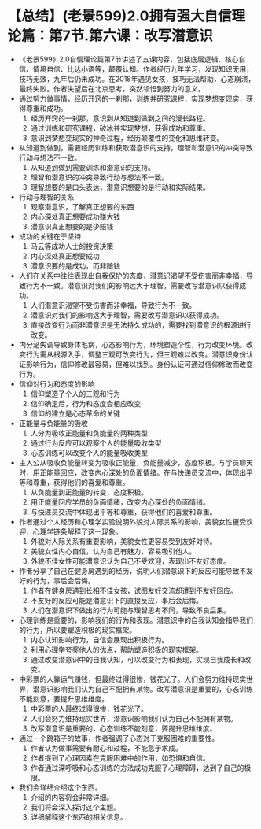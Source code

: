 # 【总结】(老景599)2.0拥有强大自信理论篇：第7节.第六课：改写潜意识

-   《老景599》2.0自信理论篇第7节讲述了五课内容，包括底层逻辑、核心自信、情境自信、比达小语等，颠覆认知。作者经历九年学习，发现知识无用，技巧无效，九年后仍未成功。在2018年遇见女孩，技巧无法帮助，心态崩溃，最终失败。作者失望后在北京思考，突然领悟到努力的意义。
-   通过努力做事情，经历开窍的一刹那，训练并研究课程，实现梦想变现实，获得尊重和成功。
    1.  经历开窍的一刹那，意识到从知道到做到之间的漫长路程。
    2.  通过训练和研究课程，破冰并实现梦想，获得成功和尊重。
    3.  意识到梦想变现实的神奇过程，经历颠覆性的变化和思维转变。
-   从知道到做到，需要经历训练和获取潜意识的支持，理智和潜意识的冲突导致行动与想法不一致。
    1.  从知道到做到需要训练和潜意识的支持。
    2.  理智和潜意识的冲突导致行动与想法不一致。
    3.  理智想要的是口头表达，潜意识想要的是行动和实际结果。
-   行动与理智的关系
    1.  观察潜意识，了解真正想要的东西
    2.  内心深处真正想要成功赚大钱
    3.  潜意识真正想要的是少赔钱
-   成功的关键在于坚持
    1.  马云等成功人士的投资决策
    2.  内心深处真正想要成功
    3.  潜意识要的是成功，而非赔钱
-   人们在关系中往往表现出自我保护的态度，潜意识渴望不受伤害而非幸福，导致行为不一致。潜意识对我们的影响远大于理智，需要改写潜意识以获得成功。
    1.  人们潜意识渴望不受伤害而非幸福，导致行为不一致。
    2.  潜意识对我们的影响远大于理智，需要改写潜意识以获得成功。
    3.  直接改变行为而非潜意识是无法持久成功的，需要找到潜意识的根源进行改变。
-   内分泌失调导致身体毛病，心态影响行为，环境塑造个性，行为改变环境。改变行为需从根源入手，调整三观可改变行为，但三观难以改变。潜意识身份认证影响行为，信仰修改最容易，但难以找到。身份认证可通过信仰修改而改变行为。
-   信仰对行为和态度的影响
    1.  信仰塑造了个人的三观和行为
    2.  信仰确定后，行为和态度会相应改变
    3.  信仰的建立是心态革命的关键
-   正能量与负能量的吸收
    1.  人分为吸收正能量和负能量的两种类型
    2.  通过行为反应可以观察个人的能量吸收类型
    3.  心态训练可以改变个人的能量吸收类型
-   主人公从吸收负能量转变为吸收正能量，负能量减少，态度积极。与学员聊天时，用正能量回应，改变内心深处的负面情绪。在与快递员交流中，体现出平等和尊重，获得他们的喜爱和尊重。
    1.  从负能量到正能量的转变，态度积极。
    2.  用正能量回应学员的负面情绪，改变内心深处的负面情绪。
    3.  与快递员交流中体现出平等和尊重，获得他们的喜爱和尊重。
-   作者通过个人经历和心理学实验说明外貌对人际关系的影响，美貌女性更受欢迎，心理学链条解释了这一现象。
    1.  外貌对人际关系有重要影响，美貌女性更容易受到友好对待。
    2.  美貌女性内心自信，认为自己有魅力，容易吸引他人。
    3.  外貌不佳女性可能潜意识认为自己不受欢迎，表现出不友好态度。
-   作者分享了自己在健身房遇到的经历，说明人们潜意识下的反应可能导致不友好的行为，事后会后悔。
    1.  作者在健身房遇到长相不佳女孩，试图友好交流却遭到不友好回应。
    2.  不友好的反应可能是潜意识下的直接反应，事后会后悔。
    3.  人们在潜意识下做出的行为可能与理智思考不同，导致不良后果。
-   心理训练是重要的，影响我们的行为和表现。潜意识中的自我认知会指导我们的行为，所以要塑造积极的现实框架。
    1.  内心认知影响行为，自信会展现出积极行为。
    2.  利用心理学夸奖他人的优点，帮助塑造积极的现实框架。
    3.  通过改变潜意识中的自我认知，可以改变行为和表现，实现自我成长和改变。
-   中彩票的人靠运气赚钱，但最终过得很惨，钱花光了。人们会努力维持现实世界，潜意识影响我们认为自己不配拥有某物。改写潜意识是重要的，心态训练不能刻意，要提升思维维度。
    1.  中彩票的人最终过得很惨，钱花光了。
    2.  人们会努力维持现实世界，潜意识影响我们认为自己不配拥有某物。
    3.  改写潜意识是重要的，心态训练不能刻意，要提升思维维度。
-   通过一个跳箱子的故事，作者强调了心态对于克服困难的重要性。
    1.  作者认为做事需要有耐心和过程，不能急于求成。
    2.  作者提到了心理因素在克服困难中的作用，如恐惧和自信。
    3.  作者通过深呼吸和心态训练的方法成功克服了心理障碍，达到了自己的极限。
-   我们会详细介绍这个东西。
    1.  介绍的内容将会非常详细。
    2.  我们将会深入探讨这个主题。
    3.  详细解释这个东西的相关信息。